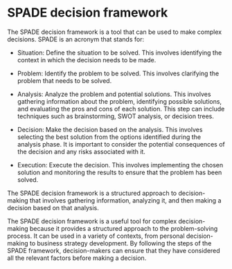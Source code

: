 # SPADE decision framework

The SPADE decision framework is a tool that can be used to make complex decisions. SPADE is an acronym that stands for:

* Situation: Define the situation to be solved. This involves identifying the context in which the decision needs to be made.

* Problem: Identify the problem to be solved. This involves clarifying the problem that needs to be solved.

* Analysis: Analyze the problem and potential solutions. This involves gathering information about the problem, identifying possible solutions, and evaluating the pros and cons of each solution. This step can include techniques such as brainstorming, SWOT analysis, or decision trees.

* Decision: Make the decision based on the analysis. This involves selecting the best solution from the options identified during the analysis phase. It is important to consider the potential consequences of the decision and any risks associated with it.

* Execution: Execute the decision. This involves implementing the chosen solution and monitoring the results to ensure that the problem has been solved.

The SPADE decision framework is a structured approach to decision-making that involves gathering information, analyzing it, and then making a decision based on that analysis. 

The SPADE decision framework is a useful tool for complex decision-making because it provides a structured approach to the problem-solving process. It can be used in a variety of contexts, from personal decision-making to business strategy development. By following the steps of the SPADE framework, decision-makers can ensure that they have considered all the relevant factors before making a decision.
